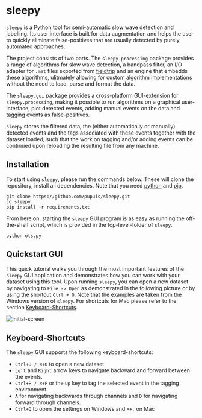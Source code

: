 # sleepy
`sleepy` is a Python tool for semi-automatic slow wave detection and labelling. Its user interface is built for data augmentation and helps the user to quickly eliminate false-positives that are usually detected by purely automated approaches.

The project consists of two parts. The `sleepy.processing` package provides a range of algorithms for slow wave detection, a bandpass filter,
an I/O adapter for `.mat` files exported from [fieldtrip](http://www.fieldtriptoolbox.org/) and an engine
that embedds these algorithms, ulitmately allowing for custom algorithm implementations
without the need to load, parse and format the data.

The `sleepy.gui` package provides a cross-platform GUI-extension for `sleepy.processing`, making it possible to
run algorithms on a graphical user-interface, plot detected events, adding manual events on the data
and tagging events as false-positives.

`sleepy` stores the filtered data, the (either automatically or manually) detected events and the
tags associated with these events together with the dataset loaded, such that the work on tagging and/or adding events
can be continued upon reloading the resulting file from any machine.

## Installation

To start using `sleepy`, please run the commands below. These will clone the
repository, install all dependencies. Note that you need
[python](https://www.python.org/) and [pip](https://pip.pypa.io/en/stable/).

```
git clone https://github.com/pupuis/sleepy.git
cd sleepy
pip install -r requirements.txt
```

From here on, starting the `sleepy` GUI program is as easy as running the off-the-shelf
script, which is provided in the top-level-folder of `sleepy`.

```
python ots.py
```

## Quickstart GUI

This quick tutorial walks you through the most important features of the `sleepy` GUI application
and demonstrates how you can work with your dataset using this tool.
Upon running `sleepy`, you can open a new dataset by navigating to `File -> Open` as demonstrated in the following
picture or by using the shortcut `Ctrl + O`. Note that the examples are taken from the Windows version of `sleepy`.
For shortcuts for Mac please refer to the section [Keyboard-Shortcuts](#keyboard-shortcuts).

![initial-screen][initial-screen]


[checkpoints-message]: https://github.com/pupuis/sleepy/docs/quickstart-screenshots/checkpoints-message.png
[initial-screen]: https://github.com/pupuis/sleepy/blob/master/docs/quickstart-screenshots/initial-screen.png
[preprocessing-choosing-algorithm]: https://github.com/pupuis/sleepy/docs/quickstart-screenshots/preprocessing-choosing-algorithm.png
[preprocessing-choosing-filter]: https://github.com/pupuis/sleepy/docs/quickstart-screenshots/preprocessing-choosing-filter.png
[preprocessing-compute-hit]: https://github.com/pupuis/sleepy/docs/quickstart-screenshots/preprocessing-compute-hit.png
[preprocessing-dataset-selection]: https://github.com/pupuis/sleepy/docs/quickstart-screenshots/preprocessing-dataset-selection.png
[preprocessing-screen]: https://github.com/pupuis/sleepy/docs/quickstart-screenshots/preprocessing-screen.png
[settings-open]: https://github.com/pupuis/sleepy/docs/quickstart-screenshots/settings-open.png
[settings-show-case]: https://github.com/pupuis/sleepy/docs/quickstart-screenshots/settings-show-case.png
[tagging-at-first-sight]: https://github.com/pupuis/sleepy/docs/quickstart-screenshots/tagging-at-first-sight.png
[tagging-tagging-an-event]: https://github.com/pupuis/sleepy/docs/quickstart-screenshots/tagging-tagging-an-event.png
[tagging-user-event-create]: https://github.com/pupuis/sleepy/docs/quickstart-screenshots/tagging-user-event-create.png
[tagging-user-event-remove]: https://github.com/pupuis/sleepy/docs/quickstart-screenshots/tagging-user-event-remove.png

## Keyboard-Shortcuts

The `sleepy` GUI supports the following keyboard-shortcuts:

* ```Ctrl+O / ⌘+O``` to open a new dataset
* ```Left``` and ```Right``` arrow keys to navigate backward and forward between the events.
* ```Ctrl+P / ⌘+P``` or the ```Up``` key to tag the selected event in the tagging environment
* ```A``` for navigating backwards through channels and ```D``` for navigating forward through channels.
* ```Ctrl+Q``` to open the settings on Windows and ```⌘+,``` on Mac
